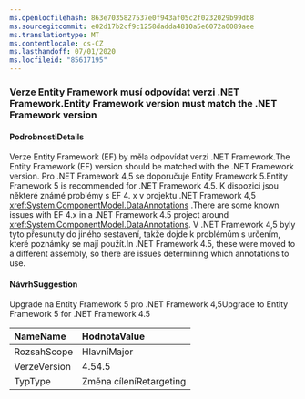 ```yaml
---
ms.openlocfilehash: 863e7035827537e0f943af05c2f0232029b99db8
ms.sourcegitcommit: e02d17b2cf9c1258dadda4810a5e6072a0089aee
ms.translationtype: MT
ms.contentlocale: cs-CZ
ms.lasthandoff: 07/01/2020
ms.locfileid: "85617195"
---
```

### <a name="entity-framework-version-must-match-the-net-framework-version"></a><span data-ttu-id="dc539-101">Verze Entity Framework musí odpovídat verzi .NET Framework.</span><span class="sxs-lookup"><span data-stu-id="dc539-101">Entity Framework version must match the .NET Framework version</span></span>

#### <a name="details"></a><span data-ttu-id="dc539-102">Podrobnosti</span><span class="sxs-lookup"><span data-stu-id="dc539-102">Details</span></span>

<span data-ttu-id="dc539-103">Verze Entity Framework (EF) by měla odpovídat verzi .NET Framework.</span><span class="sxs-lookup"><span data-stu-id="dc539-103">The Entity Framework (EF) version should be matched with the .NET Framework version.</span></span> <span data-ttu-id="dc539-104">Pro .NET Framework 4,5 se doporučuje Entity Framework 5.</span><span class="sxs-lookup"><span data-stu-id="dc539-104">Entity Framework 5 is recommended for .NET Framework 4.5.</span></span> <span data-ttu-id="dc539-105">K dispozici jsou některé známé problémy s EF 4. x v projektu .NET Framework 4,5 <xref:System.ComponentModel.DataAnnotations> .</span><span class="sxs-lookup"><span data-stu-id="dc539-105">There are some known issues with EF 4.x in a .NET Framework 4.5 project around <xref:System.ComponentModel.DataAnnotations>.</span></span> <span data-ttu-id="dc539-106">V .NET Framework 4,5 byly tyto přesunuty do jiného sestavení, takže dojde k problémům s určením, které poznámky se mají použít.</span><span class="sxs-lookup"><span data-stu-id="dc539-106">In .NET Framework 4.5, these were moved to a different assembly, so there are issues determining which annotations to use.</span></span>

#### <a name="suggestion"></a><span data-ttu-id="dc539-107">Návrh</span><span class="sxs-lookup"><span data-stu-id="dc539-107">Suggestion</span></span>

<span data-ttu-id="dc539-108">Upgrade na Entity Framework 5 pro .NET Framework 4,5</span><span class="sxs-lookup"><span data-stu-id="dc539-108">Upgrade to Entity Framework 5 for .NET Framework 4.5</span></span>

| <span data-ttu-id="dc539-109">Name</span><span class="sxs-lookup"><span data-stu-id="dc539-109">Name</span></span>    | <span data-ttu-id="dc539-110">Hodnota</span><span class="sxs-lookup"><span data-stu-id="dc539-110">Value</span></span>       |
|:--------|:------------|
| <span data-ttu-id="dc539-111">Rozsah</span><span class="sxs-lookup"><span data-stu-id="dc539-111">Scope</span></span>   | <span data-ttu-id="dc539-112">Hlavní</span><span class="sxs-lookup"><span data-stu-id="dc539-112">Major</span></span>       |
| <span data-ttu-id="dc539-113">Verze</span><span class="sxs-lookup"><span data-stu-id="dc539-113">Version</span></span> | <span data-ttu-id="dc539-114">4.5</span><span class="sxs-lookup"><span data-stu-id="dc539-114">4.5</span></span>         |
| <span data-ttu-id="dc539-115">Typ</span><span class="sxs-lookup"><span data-stu-id="dc539-115">Type</span></span>    | <span data-ttu-id="dc539-116">Změna cílení</span><span class="sxs-lookup"><span data-stu-id="dc539-116">Retargeting</span></span> |
